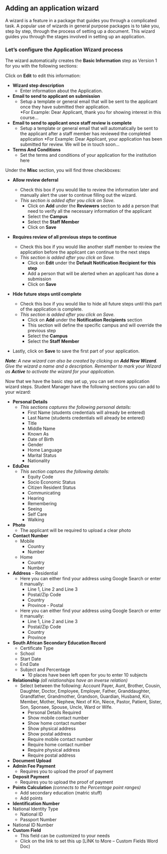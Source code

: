## **Adding an application wizard**

A wizard is a feature in a package that guides you through a complicated task. A popular use of wizards in general purpose packages is to take you, step by step, through the process of setting up a document. This wizard guides you through the stages involved in setting up an application.

### **Let’s configure the Application Wizard process**

The wizard automatically creates the **Basic Information** step as Version 1 for you with the following sections:

Click on **Edit** to edit this information:
 - **Wizard step description**  
    - Enter information about the Application.  
 - **Email to send to applicant on submission**
    - Setup a template or general email that will be sent to the applicant once they have submitted their application.  
    *For Example:  Dear Applicant, thank you for showing interest in this course...
 - **Email to send to applicant once staff review is complete**
    - Setup a template or general email that will automatically be sent to the applicant after a staff member has reviewed the completed application
    *For Example:  Dear Applicant, your application has been submitted for review.  We will be in touch soon...
 - **Terms And Conditions**
    - Set the terms and conditions of your application for the institution here
    
 Under the **Misc** section, you will find three checkboxes:
 
 - **Allow review deferral**
    - Check this box if you would like to review the information later and manually alert the user to continue filling out the wizard. 
    - _This section is added after you click on Save._
      - Click on **Add** under the **Reviewers** section to add a person that need to verify all the necessary information of the applicant
      - Select the **Campus**
      - Select the **Staff Member**
      - Click on **Save**
 - **Requires review of all previous steps to continue**
    - Check this box if you would like another staff member to review the application before the applicant can continue to the next steps
    - _This section is added after you click on Save._
      - Click on **Edit** under the **Default Notification Recipient for this step**
      - Add a person that will be alerted when an applicant has done a submission
      - Click on **Save**
 - **Hide future steps until complete**
    - Check this box if you would like to hide all future steps until this part of the application is complete.
    - _This section is added after you click on Save._
      - Click on **Add** under the **Notification Recipients** section 
      - This section will define the specific campus and will override the previous step
      - Select the **Campus**
      - Select the **Staff Member**
    
 - Lastly, click on **Save** to save the first part of your application. 

_**Note**:_
_A new wizard can also be created by clicking on **Add New Wizard**.  Give the wizard a name and a description._
_Remember to mark your Wizard as **Active** to activate the wizard for your application._

Now that we have the basic step set up, you can set more application wizard steps.  Student Manager have the following sections you can add to your wizard:

 - **Personal Details**
    - _This sections captures the following personal details:_
      - First Name (students credentials will already be entered)
      - Last Name (students credentials will already be entered)
      - Title
      - Middle Name
      - Known As
      - Date of Birth
      - Gender
      - Home Language
      - Marital Status
      - Nationality
  - **EduDex**
    - _This section captures the following details:_
      - Equity Code
      - Socio Economic Status
      - Citizen Resident Status
      - Communicating
      - Hearing
      - Remembering
      - Seeing
      - Self Care
      - Walking
  - **Photo**
    - The applicant will be required to upload a clear photo
  - **Contact Number**
    - Mobile
      - Country
      - Number
    - Home
      - Country
      - Number
   - **Address**
    - Residential
      - Here you can either find your address using Google Search or enter it manually:
        - Line 1, Line 2 and Line 3
        - Postal/Zip Code
        - Country
        - Province
    - Postal
      - Here you can either find your address using Google Search or enter it manually:
        - Line 1, Line 2 and Line 3
        - Postal/Zip Code
        - Country
        - Province
   - **South African Secondary Education Record**
        - Certificate Type
        - School
        - Start Date
        - End Date
     - Subject and Percentage
        - 10 places have been left open for you to enter 10 subjects
  - **Relationship** 
    _(all relationships have an inverse relation)_
    - Select between the following:  Account Payer, Aunt, Brother, Cousin, Daughter, Doctor, Employee, Employer, Father, Granddaughter, Grandfather, Grandmother, Grandson, Guardian, Husband, Kin, Member, Mother, Nephew, Next of Kin, Niece, Pastor, Patient, Sister, Son, Sponsee, Spouse, Uncle, Ward or Wife. 
      - Personal Details Required
      - Show mobile contact number
      - Show home contact number
      - Show physical address
      - Show postal address
      - Require mobile contact number
      - Require home contact number
      - Require physical address
      - Require postal address
- **Document Upload**
- **Admin Fee Payment**
  - Requires you to upload the proof of payment
- **Deposit Payment**
  - Requires you to upload the proof of payment
- **Points Calculation** 
  _(connects to the Percentage point ranges)_
    - Add secondary education (matric stuff)
    - Add points
 - **Identification Number**
  - National Identity Type
    - National ID
    - Passport Number
  - National ID Number
- **Custom Field**
  - This field can be customized to your needs  
  - Click on the link to set this up [LINK to More – Custom Fields Word Doc) 
